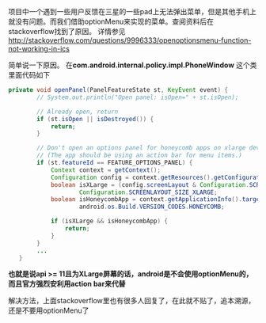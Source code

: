 项目中一个遇到一些用户反馈在三星的一些pad上无法弹出菜单，但是其他手机上就没有问题。而我们借助optionMenu来实现的菜单。查阅资料后在stackoverflow找到了原因。
详情参见 http://stackoverflow.com/questions/9996333/openoptionsmenu-function-not-working-in-ics

简单说一下原因。
在**com.android.internal.policy.impl.PhoneWindow** 这个类里面代码如下

```java
private void openPanel(PanelFeatureState st, KeyEvent event) {
        // System.out.println("Open panel: isOpen=" + st.isOpen);

        // Already open, return
        if (st.isOpen || isDestroyed()) {
            return;
        }

        // Don't open an options panel for honeycomb apps on xlarge devices.
        // (The app should be using an action bar for menu items.)
        if (st.featureId == FEATURE_OPTIONS_PANEL) {
            Context context = getContext();
            Configuration config = context.getResources().getConfiguration();
            boolean isXLarge = (config.screenLayout & Configuration.SCREENLAYOUT_SIZE_MASK) ==
                    Configuration.SCREENLAYOUT_SIZE_XLARGE;
            boolean isHoneycombApp = context.getApplicationInfo().targetSdkVersion >=
                    android.os.Build.VERSION_CODES.HONEYCOMB;

            if (isXLarge && isHoneycombApp) {
                return;
            }
        }
        ...
   }
```

**也就是说api >= 11且为XLarge屏幕的话，android是不会使用optionMenu的，而且官方强烈安利用action bar来代替**

解决方法，上面stackoverflow里也有很多人回复了，在此就不贴了，追本溯源，还是不要用optionMenu了


